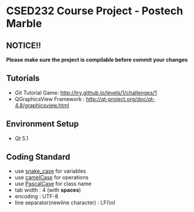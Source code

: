 CSED232 Course Project - Postech Marble
==============

## NOTICE!!
**Please make sure the project is compilable before commit your changes**


Tutorials
----------------------------
 * Git Tutorial Game: http://try.github.io/levels/1/challenges/1
 * QGraphicsView Framework : http://qt-project.org/doc/qt-4.8/graphicsview.html


Environment Setup
-----------------------------
 * Qt 5.1




Coding Standard 
-----------------------------
 * use [snake_case](http://en.wikipedia.org/wiki/SnakeCase) for variables
 * use [camelCase](http://en.wikipedia.org/wiki/CamelCase) for operations 
 * use [PascalCase](http://c2.com/cgi/wiki?PascalCase) for class name
 * tab width : 4 (with **spaces**)
 * encoding : UTF-8
 * line separator(newline character) : LF(\n)